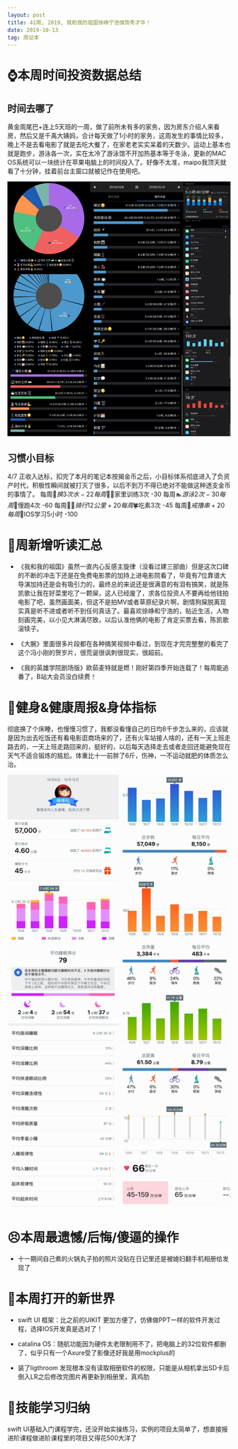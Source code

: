 ```yaml
---
layout: post
title: 41周, 2019, 我和我的祖国徐峥宁浩强势秀才华！
date: 2019-10-13
tag: 周记本
---
```

# ⌚️本周时间投资数据总结

## 时间去哪了

黄金周尾巴+连上5天班的一周，做了前所未有多的家务，因为房东介绍人来看房，然后又是千禹大姨妈，合计每天做了1小时的家务，这周发生的事情比较多，晚上不是去看电影了就是去吃大餐了，在家老老实实呆着的天数少。运动上基本也就是跑步，游泳各一次，实在太冷了游泳馆不开加热基本等于冬泳，更新的MAC OS系统可以一块统计在苹果电脑上的时间投入了。好像不太准，maipo我顶天就看了十分钟，挂着前台主窗口就被记作在使用吧。

![时间块](/images/pic/week1941_1.jpg)

## 习惯小目标

4/7 正收入达标，扣完了本月的笔记本按揭金币之后，小目标体系彻底进入了负资产时代，积极性瞬间就被打灭了很多，以后不到万不得已绝对不能做这种透支金币的事情了。
每周$🐢换3次水  -22
每周$🤸‍♀️家里训练3次  -30
每周$🏊游泳2次  -30
每周$🏃慢跑4次  -60
每周$🚴‍♀️骑行12公里  +20
每周$🍀吃素3次  -45
每周$🌚戒撸串  +20
每周$🍎IOS学习5小时  -100

# 📖周新增听读汇总

- 《我和我的祖国》虽然一直内心反感主旋律（没看过建三部曲）但是这次口碑的不断的冲击下还是在免费电影票的加持上进电影院看了，毕竟有7位靠谱大导演加持还是会有吸引力的，最终总的来说还是很满意的有泪有搞笑，就是陈凯歌让我在好菜里吃了一颗屎，这人已经废了，求各位投资人不要再给他钱拍电影了吧，虽然画面美，但这不是拍MV或者草原纪录片啊，剧情狗屎脱离现实真是听不进或者听不到任何真话了。最喜欢徐峥和宁浩的，贴近生活，人物刻画完美，以小见大淋漓尽致，以后认准他俩的电影了肯定买票去看，陈凯歌滚犊子。

- 《大腕》里面很多片段都在各种搞笑视频中看过，到现在才完完整整的看完了这个冯小刚的贺岁片，很荒诞很讽刺很现实，很超前。

- 《我的英雄学院剧场版》欧茹麦特就是燃！刚好第四季开始连载了！每周能追番了，B站大会员没白续费！

# 👊健身&健康周报&身体指标

彻底换了个床睡，也慢慢习惯了，我都没看懂自己的日均8千步怎么来的，应该就是因为出去吃饭还有看电影逛商场来的了，还有火车站接人啥的，还有一天上班走路去的，一天上班走路回来的，挺好的，以后每天选择走去或者走回还能避免现在天气不适合锻炼的尴尬。体重比十一前胖了6斤，伤神，一不运动就肥的体质怎么治。

![华为健康](/images/pic/week1941_2.jpg)

# 😣本周最遗憾/后悔/傻逼的操作

- 十一期间自己煮的火锅丸子拍的照片没贴在日记里还是被媳妇翻手机相册给发现了

# 🦖本周打开的新世界

- swift UI 框架：比之前的UIKIT 更加方便了，仿佛做PPT一样的软件开发过程，选择IOS开发真是选对了！

- catalina OS：随航功能因为硬件太老限制用不了，把电脑上的32位软件都删了，似乎只有一个Axure受了影像还好我是用mockplus的

- 装了ligthroom 发现根本没有读取相册软件的权限，只能是从相机拿出SD卡后倒入LR之后修改完图片再更新到相册里，真鸡肋

# 🔧技能学习归纳

swift UI基础入门课程学完，还没开始实操练习，实例的项目太简单了，想直接报进阶课程做进阶课程里的项目又得花500大洋了
